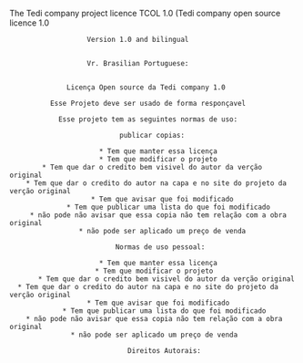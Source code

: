 The Tedi company project licence TCOL 1.0 (Tedi company open source licence 1.0

                       Version 1.0 and bilingual


                       Vr. Brasilian Portuguese:

                 
                  Licença Open source da Tedi company 1.0

              Esse Projeto deve ser usado de forma responçavel 

                Esse projeto tem as seguintes normas de uso:

                               publicar copias:

                          * Tem que manter essa licença
                          * Tem que modificar o projeto
            * Tem que dar o credito bem visivel do autor da verção original
        * Tem que dar o credito do autor na capa e no site do projeto da verção original
                        * Tem que avisar que foi modificado
                  * Tem que publicar uma lista do que foi modificado 
         * não pode não avisar que essa copia não tem relação com a obra original
                     * não pode ser aplicado um preço de venda

                              Normas de uso pessoal:

                          * Tem que manter essa licença
                         * Tem que modificar o projeto
           * Tem que dar o credito bem visivel do autor da verção original
      * Tem que dar o credito do autor na capa e no site do projeto da verção original
                       * Tem que avisar que foi modificado
                 * Tem que publicar uma lista do que foi modificado 
        * não pode não avisar que essa copia não tem relação com a obra original
                   * não pode ser aplicado um preço de venda

                                 Direitos Autorais:
